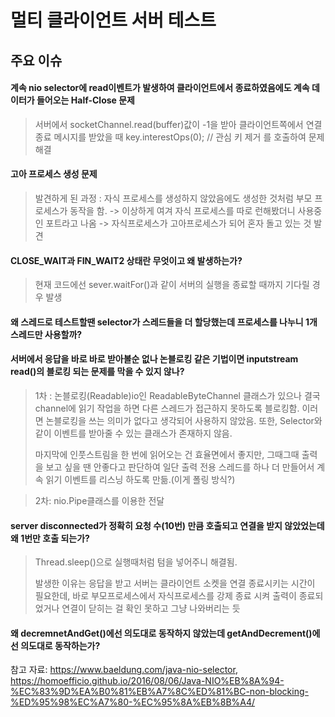 # 멀티 클라이언트 서버 테스트

## 주요 이슈

#### 계속 nio selector에 read이벤트가 발생하여 클라이언트에서 종료하였음에도 계속 데이터가 들어오는 Half-Close 문제
> 서버에서 socketChannel.read(buffer)값이 -1을 받아 클라이언트쪽에서 연결 종료 메시지를 받았을 때 key.interestOps(0); // 관심 키 제거 를 호출하여 문제 해결

#### 고아 프로세스 생성 문제
> 발견하게 된 과정 : 자식 프로세스를 생성하지 않았음에도 생성한 것처럼 부모 프로세스가 동작을 함. -> 이상하게 여겨 자식 프로세스를 따로 
런해봤더니 사용중인 포트라고 나옴 -> 자식프로세스가 고아프로세스가 되어 혼자 돌고 있는 것 발견 

#### CLOSE_WAIT과 FIN_WAIT2 상태란 무엇이고 왜 발생하는가?
> 현재 코드에선 sever.waitFor()과 같이 서버의 실행을 종료할 때까지 기다릴 경우 발생

#### 왜 스레드로 테스트할땐 selector가 스레드들을 더 할당했는데 프로세스를 나누니 1개 스레드만 사용할까?


#### 서버에서 응답을 바로 바로 받아볼순 없나 논블로킹 같은 기법이면 inputstream read()의 블로킹 되는 문제를 막을 수 있지 않나?
> 1차 : 논블로킹(Readable)io인 ReadableByteChannel 클래스가 있으나 결국 channel에 읽기 작업을 하면 다른 스레드가 접근하지 못하도록 블로킹함. 
> 이러면 논블로킹을 쓰는 의미가 없다고 생각되어 사용하지 않았음. 또한, Selector와 같이 이벤트를 받아줄 수 있는 클래스가 존재하지 않음.
> 
> 마지막에 인풋스트림을 한 번에 읽어오는 건 효율면에서 좋지만, 그때그때 출력을 보고 싶을 땐 안좋다고 판단하여
> 일단 출력 전용 스레드를 하나 더 만들어서 계속 읽기 이벤트를 리스닝 하도록 만듦.(이게 폴링 방식?)

> 2차: nio.Pipe클래스를 이용한 전달
> 
#### server disconnected가 정확히 요청 수(10번) 만큼 호출되고 연결을 받지 않았었는데 왜 1번만 호출 되는가?
> Thread.sleep()으로 실행때처럼 텀을 넣어주니 해결됨. 
>
> 발생한 이유는 응답을 받고 서버는 클라이언트 소켓을 연결 종료시키는 시간이 필요한데, 바로 부모프로세스에서 자식프로세스를 강제 종료 시켜 
> 출력이 종료되었거나 연결이 닫히는 걸 확인 못하고 그냥 나와버리는 듯

#### 왜 decremnetAndGet()에선 의도대로 동작하지 않았는데 getAndDecrement()에선 의도대로 동작하는가?



참고 자료: https://www.baeldung.com/java-nio-selector, https://homoefficio.github.io/2016/08/06/Java-NIO%EB%8A%94-%EC%83%9D%EA%B0%81%EB%A7%8C%ED%81%BC-non-blocking-%ED%95%98%EC%A7%80-%EC%95%8A%EB%8B%A4/